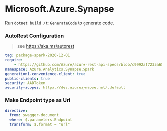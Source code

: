 # Microsoft.Azure.Synapse

Run `dotnet build /t:GenerateCode` to generate code.

### AutoRest Configuration
> see https://aka.ms/autorest

``` yaml
tag: package-spark-2020-12-01
require:
    - https://github.com/Azure/azure-rest-api-specs/blob/c9992af7235a6550087d4fed8f081ed35019f605/specification/synapse/data-plane/readme.md
namespace: Azure.Analytics.Synapse.Spark
generation1-convenience-client: true
public-clients: true
security: AADToken
security-scopes: https://dev.azuresynapse.net/.default
```

### Make Endpoint type as Uri

``` yaml
directive:
  from: swagger-document
  where: $.parameters.Endpoint
  transform: $.format = "url"
```
